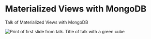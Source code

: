 # Materialized Views with MongoDB
Talk of Materialized Views with MongoDB

![Print of first slide from talk. Title of talk with a green cube](https://user-images.githubusercontent.com/19939822/229943193-fe1f2b15-83a5-430f-a34f-45dbec9ece69.png)
